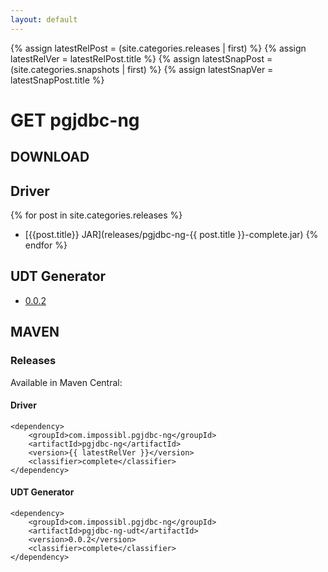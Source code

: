 ```yaml
---
layout: default
---
```

{% assign latestRelPost = (site.categories.releases | first) %}
{% assign latestRelVer = latestRelPost.title %}
{% assign latestSnapPost = (site.categories.snapshots | first) %}
{% assign latestSnapVer = latestSnapPost.title %}
# GET pgjdbc-ng

## DOWNLOAD

## Driver

{% for post in site.categories.releases %}
* [{{post.title}} JAR](releases/pgjdbc-ng-{{ post.title }}-complete.jar)
{% endfor %}


## UDT Generator

* [0.0.2]({{site.baseurl}}/releases/pgjdbc-ng-udt-0.0.2-complete.jar)

## MAVEN

### Releases

Available in Maven Central:

#### Driver

	<dependency>
		<groupId>com.impossibl.pgjdbc-ng</groupId>
		<artifactId>pgjdbc-ng</artifactId>
		<version>{{ latestRelVer }}</version>
		<classifier>complete</classifier>
	</dependency>

#### UDT Generator

	<dependency>
		<groupId>com.impossibl.pgjdbc-ng</groupId>
		<artifactId>pgjdbc-ng-udt</artifactId>
		<version>0.0.2</version>
		<classifier>complete</classifier>
	</dependency>

<!---
### Snapshots
Available in OSS repository:

[https://oss.sonatype.org/content/repositories/snapshots/](https://oss.sonatype.org/content/repositories/snapshots/)

#### Driver

	<dependency>
		<groupId>com.impossibl.pgjdbc-ng</groupId>
		<artifactId>pgjdbc-ng</artifactId>
		<version>{{ latestSnapVer }}-SNAPSHOT</version>
		<classifier>complete</classifier>
	</dependency>


#### UDT Generator

	<dependency>
		<groupId>com.impossibl.pgjdbc-ng</groupId>
		<artifactId>pgjdbc-ng-udt</artifactId>
		<version>{{ latestSnapVer }}-SNAPSHOT</version>
		<classifier>complete</classifier>
	</dependency>

-->